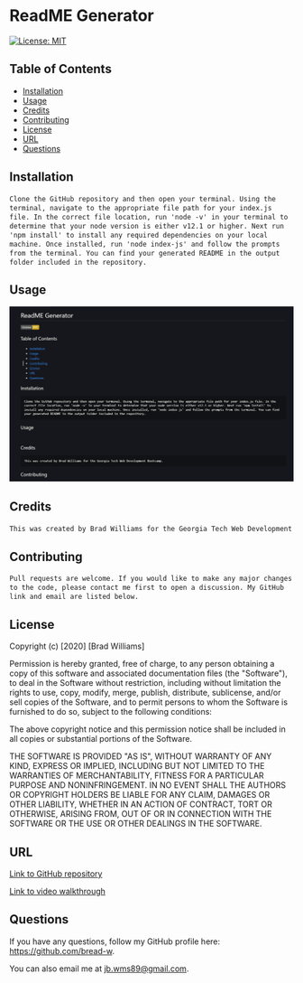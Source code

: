 
# ReadME Generator

[![License: MIT](https://img.shields.io/badge/License-MIT-yellow.svg)](https://opensource.org/licenses/MIT)

## Table of Contents

* [Installation](#installation)
* [Usage](#usage)
* [Credits](#credits)
* [Contributing](#contributing)
* [License](#license)
* [URL](#url)
* [Questions](#questions)

## Installation
```
Clone the GitHub repository and then open your terminal. Using the terminal, navigate to the appropriate file path for your index.js file. In the correct file location, run 'node -v' in your terminal to determine that your node version is either v12.1 or higher. Next run 'npm install' to install any required dependencies on your local machine. Once installed, run 'node index-js' and follow the prompts from the terminal. You can find your generated README in the output folder included in the repository.
```
## Usage

![generatedREADME](./Assets/generatedREADME.png)

## Credits
```md
This was created by Brad Williams for the Georgia Tech Web Development Bootcamp.
```

## Contributing
```
Pull requests are welcome. If you would like to make any major changes to the code, please contact me first to open a discussion. My GitHub link and email are listed below.
```
## License

Copyright (c) [2020] [Brad Williams]

Permission is hereby granted, free of charge, to any person obtaining a copy of this software and associated documentation files (the "Software"), to deal in the Software without restriction, including without limitation the rights to use, copy, modify, merge, publish, distribute, sublicense, and/or sell copies of the Software, and to permit persons to whom the Software is furnished to do so, subject to the following conditions:

The above copyright notice and this permission notice shall be included in all copies or substantial portions of the Software.

THE SOFTWARE IS PROVIDED "AS IS", WITHOUT WARRANTY OF ANY KIND, EXPRESS OR IMPLIED, INCLUDING BUT NOT LIMITED TO THE WARRANTIES OF MERCHANTABILITY, FITNESS FOR A PARTICULAR PURPOSE AND NONINFRINGEMENT. IN NO EVENT SHALL THE AUTHORS OR COPYRIGHT HOLDERS BE LIABLE FOR ANY CLAIM, DAMAGES OR OTHER LIABILITY, WHETHER IN AN ACTION OF CONTRACT, TORT OR OTHERWISE, ARISING FROM, OUT OF OR IN CONNECTION WITH THE SOFTWARE OR THE USE OR OTHER DEALINGS IN THE SOFTWARE.

## URL

[Link to GitHub repository](https://github.com/bread-w/gt-readme-generator)

[Link to video walkthrough](https://drive.google.com/file/d/14ThyPiV6zq87zd-FNqeA05-HXD12TK0Y/view)

## Questions

If you have any questions, follow my GitHub profile here: https://github.com/bread-w.

You can also email me at jb.wms89@gmail.com.
